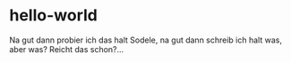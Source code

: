 # hello-world
Na gut dann probier ich das halt
Sodele, na gut dann schreib ich halt was, aber was?
Reicht das schon?...
